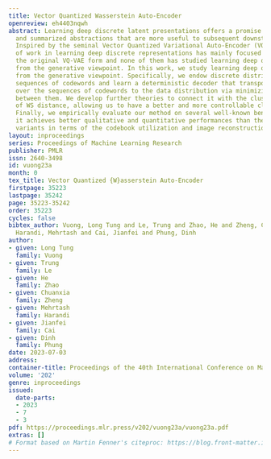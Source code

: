 ```yaml
---
title: Vector Quantized Wasserstein Auto-Encoder
openreview: eh4403nqwh
abstract: Learning deep discrete latent presentations offers a promise of better symbolic
  and summarized abstractions that are more useful to subsequent downstream tasks.
  Inspired by the seminal Vector Quantized Variational Auto-Encoder (VQ-VAE), most
  of work in learning deep discrete representations has mainly focused on improving
  the original VQ-VAE form and none of them has studied learning deep discrete representations
  from the generative viewpoint. In this work, we study learning deep discrete representations
  from the generative viewpoint. Specifically, we endow discrete distributions over
  sequences of codewords and learn a deterministic decoder that transports the distribution
  over the sequences of codewords to the data distribution via minimizing a WS distance
  between them. We develop further theories to connect it with the clustering viewpoint
  of WS distance, allowing us to have a better and more controllable clustering solution.
  Finally, we empirically evaluate our method on several well-known benchmarks, where
  it achieves better qualitative and quantitative performances than the other VQ-VAE
  variants in terms of the codebook utilization and image reconstruction/generation.
layout: inproceedings
series: Proceedings of Machine Learning Research
publisher: PMLR
issn: 2640-3498
id: vuong23a
month: 0
tex_title: Vector Quantized {W}asserstein Auto-Encoder
firstpage: 35223
lastpage: 35242
page: 35223-35242
order: 35223
cycles: false
bibtex_author: Vuong, Long Tung and Le, Trung and Zhao, He and Zheng, Chuanxia and
  Harandi, Mehrtash and Cai, Jianfei and Phung, Dinh
author:
- given: Long Tung
  family: Vuong
- given: Trung
  family: Le
- given: He
  family: Zhao
- given: Chuanxia
  family: Zheng
- given: Mehrtash
  family: Harandi
- given: Jianfei
  family: Cai
- given: Dinh
  family: Phung
date: 2023-07-03
address: 
container-title: Proceedings of the 40th International Conference on Machine Learning
volume: '202'
genre: inproceedings
issued:
  date-parts:
  - 2023
  - 7
  - 3
pdf: https://proceedings.mlr.press/v202/vuong23a/vuong23a.pdf
extras: []
# Format based on Martin Fenner's citeproc: https://blog.front-matter.io/posts/citeproc-yaml-for-bibliographies/
---
```

